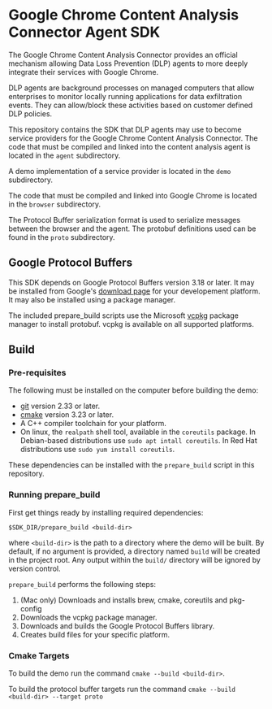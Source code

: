 # Google Chrome Content Analysis Connector Agent SDK

The Google Chrome Content Analysis Connector provides an official mechanism
allowing Data Loss Prevention (DLP) agents to more deeply integrate their
services with Google Chrome.

DLP agents are background processes on managed computers that allow enterprises
to monitor locally running applications for data exfiltration events.  They can
allow/block these activities based on customer defined DLP policies.

This repository contains the SDK that DLP agents may use to become service
providers for the Google Chrome Content Analysis Connector.  The code that must
be compiled and linked into the content analysis agent is located in the `agent`
subdirectory.

A demo implementation of a service provider is located in the `demo` subdirectory.

The code that must be compiled and linked into Google Chrome is located in
the `browser` subdirectory.

The Protocol Buffer serialization format is used to serialize messages between the
browser and the agent. The protobuf definitions used can be found in the `proto`
subdirectory.

## Google Protocol Buffers

This SDK depends on Google Protocol Buffers version 3.18 or later.  It may be
installed from Google's [download page](https://developers.google.com/protocol-buffers/docs/downloads#release-packages)
for your developement platform.  It may also be installed using a package
manager.

The included prepare_build scripts use the Microsoft [vcpkg](https://github.com/microsoft/vcpkg)
package manager to install protobuf.  vcpkg is available on all supported
platforms.

## Build

### Pre-requisites

The following must be installed on the computer before building the demo:

- [git](https://git-scm.com/book/en/v2/Getting-Started-Installing-Git) version 2.33 or later.
- [cmake](https://cmake.org/install/) version 3.23 or later.
- A C++ compiler toolchain for your platform.
- On linux, the `realpath` shell tool, available in the `coreutils` package.
  In Debian-based distributions use `sudo apt intall coreutils`.
  In Red Hat distributions use `sudo yum install coreutils`.

These dependencies can be installed with the `prepare_build` script in this repository.

### Running prepare_build

First get things ready by installing required dependencies:
```
$SDK_DIR/prepare_build <build-dir>
```
where `<build-dir>` is the path to a directory where the demo will be built.
By default, if no argument is provided, a directory named `build` will be
created in the project root. Any output within the `build/` directory will
be ignored by version control.

`prepare_build` performs the following steps:
1. (Mac only) Downloads and installs brew, cmake, coreutils and pkg-config
2. Downloads the vcpkg package manager.
3. Downloads and builds the Google Protocol Buffers library.
4. Creates build files for your specific platform.

### Cmake Targets

To build the demo run the command `cmake --build <build-dir>`.

To build the protocol buffer targets run the command `cmake --build <build-dir> --target proto`
